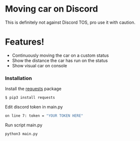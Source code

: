 # Moving car on Discord
This is definitely not against Discord TOS, pro use it with caution.

# Features!

  - Continuously moving the car on a custom status
  - Show the distance the car has run on the status
  - Show visual car on console

### Installation

Install the [requests](https://pypi.org/project/requests/) package

```sh
$ pip3 install requests
```

Edit discord token in main.py

```sh
on line 7: token = "YOUR TOKEN HERE"
```

Run script main.py

```sh
python3 main.py
```
